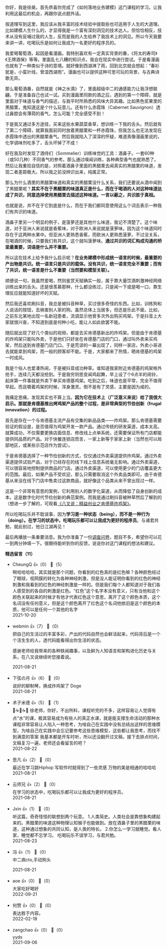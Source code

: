 你好，我是徐昊。首先恭喜你完成了《如何落地业务建模》这门课程的学习。让我利用这最后的机会，再跟你说点题外话。

按道理写到这里，我应该从我丰富的技术经验中提取些也可适用于人生的大道理。比如建模人生什么的，才显得我是一个富有深刻洞见的技术达人。但恰恰相反，技术从没有反哺过我的人生，反而是我的人生给养了我技术上的洞见。所以今天我要来讲一讲，吃喝玩乐是如何让我成为一名更好的程序员的。

我爱喝葡萄酒，起因是看漫画。我特别喜欢有一定真实背景的番，《将太的寿司》《王牌酒保》等等。里面乱七八糟的知识点，我会在现实中进行尝试。于是看漫画也就有了一种类似于诗的意境。就好像到西湖淋了雨，回到北京就会想起：“春衫犹是，小蛮针线，曾湿西湖雨”。漫画也可以提供这种可思可玩的背景，与古典诗歌无异。

那么葡萄酒番，自然就是《神之水滴》了，里面超级中二的通感能力让我浮想联翩，于是准备自己也试一试。买到漫画里同款的酒之后，遇到的第一个障碍，就是里面对于味道与香气的描述，与我平时所熟悉的风味大异其趣。比如黑色浆果里的黑醋栗，鬼知道这是个什么玩意儿。还有什么赤霞珠（Cabernet Sauvignon）透过鼻腔会有薄荷的香气，怎么可能？完全感受不到！

于是我又通过多方途径，买来这些水果蔬菜香草，想训练一下我的舌头。然后就有了第二个障碍，就算我面前同时放着黑醋栗和一杯赤霞珠，但我怎么也无法发现在赤霞珠中透出的黑醋栗香气。然后我就陷入了深深的怀疑，难道真像漫画里说的，化学调味剂吃多了，舌头坏掉了不成！

好在我及时发现了酒侍们（Sommelier）训练味觉的工具：酒鼻子。一套60种（或50几种）不同香气的参考。那么通过嗅闻训练，各种典型香气也就熟悉了。然后让我重拾自信的是，对照着酒鼻子里面的黑醋栗去闻真实的黑醋栗的味道，发现二者差距极大。所以我之前没辨识出来，纯属正常。

那么为什么酒里的黑醋栗味道和真实的黑醋栗没什么关系，我们还要说从酒中闻到了黑醋栗呢？**其实不在于黑醋栗的味道真正是什么，而在于喝酒的人对这种味道达成了共识，同意选择使用黑醋栗去描述这种味道。一言以蔽之，共识胜于真相。**

也就是说，并不在于它到底是什么，而在于我们都同意使用这么个词去表示一种我们有共识的味道。

酒鼻子里另一个明显的例子，是菠萝还是其他什么味道，我记不清楚了。这个味道，对于亚洲人来说就是香蕉味，对于欧洲人来说就是菠萝味。因为这个味道同时存在于这两种水果中。但亚洲人更熟悉香蕉，而欧洲人更熟悉菠萝。不过没关系，在喝酒的时候，只要我们有共识，这个就叫菠萝味。**通过共识的词汇构成沟通的桥梁最重要，词语是什么并不重要。**

所以这在技术上给予我什么启示呢？**在业务建模中形成统一语言的时候，最重要的产出物是共识。统一语言只是共识的载体。没有共识，统一语言完全不重要；而有了共识，统一语言是什么不重要（当然要和模型关联）。**

顺便说一句，我虽然爱喝，然则鉴赏天赋确实一般，属于靠大量饮酒刺激神经网络训练出来的舌头。还是很羡慕那种，什么都没练过，只是闻一下或是喝一口，靠生理反应就能知道好坏的天赋。

然后我还喜欢刷抖音，我总是被抖音种草，买过很多奇怪的东西。比如，训练狗和人说话的按钮，去祸害别人家的狗。虽然总体上当居多，但还是乐此不疲。比如，之前东北某地出现一名新冠患者，流调显示他曾多次外出购买鸡架。于是抖音上大家就很兴奋，不知道到底是何种小吃，能让人如此欲罢不能。

随后就出现了好几个类似的视频，都是去买肯德基新出的炸鸡架。但是由于肯德基的炸鸡架只能叫外卖，于是他们只好坐在肯德基门店的门口，通过叫外卖来买鸡架，然后送到肯德基门店门口。于是荒谬的一幕出现了，同样一家店，外卖小哥进去就能拿到鸡架，而一般的顾客却不能。于是，大家都来了热情，晒肯德基的鸡架一时成风。

我是个俗人也爱凑热闹，于是被抖音成功种草。谁知道我家附近肯德基的鸡架格外抢手，连续几天都没抢到。于是我穷则思变闻鸡起舞，早上设了个6点半的闹铃，起床第一件事就是外卖下单买肯德基鸡架。吃到之后，味道也是平常，完全不值得早起。而且嚼着鸡架的时候，浑身激灵。倒不是有了灵感，主要是因为咸的。

我痛定思痛，发现其实也不算上当。**因为它在技术上（广泛意义来说）给了我很大启示。那就是肯德基推出烤鸡架产品的整个过程，是非常典型的节俭创新（frugal innovation）的过程。**

首先是存在一个与肯德基主流产品有交集的新品品类——炸鸡架。那么肯德基需要验证的假设是，是否值得为鸡架开发一款产品。通过传统的研发渠道，成本太高。就算成功，不仅需要更换店面信息、修改线上点单系统，还需要保证所有门店都能提供同品质的产品。对于快餐连锁店而言，一家上新等于家家上新（当然也可以局部地区，或某些示范店作为尝试）。

于是肯德基选择了一种节俭创新的方式，仅仅通过外卖渠道提供炸鸡架。通过外卖渠道提供试验产品，对于已经存在的线下线上信息系统毫无影响。通过外卖渠道，可以很容易地控制提供商品的门店。通过外卖渠道，可以使用更少的门店覆盖更大的范围。最后，如果产品不受欢迎，那么只需要取消这个外卖品类即可。由于肯德基从来没在线下门店中售卖过这款商品，就好像这个品类从来不曾出现过一样。

这是一个非常有意思的案例，它利用别人的数字化渠道，从而降低了自身创新的成本。这是数字化时代节俭创新的典范案例。而我是通过刷抖音被种草然后了解到的（想进一步了解的，可观看[《八叉说：精益创业之肯德基炸鸡架》](https://mp.weixin.qq.com/s/L-jo51l58p_Kfvd0fwuTvA)。

所以吃喝玩乐并不耽误事，因为**学习是一种状态（being），而不是一种行为（doing）。在学习的状态中，吃喝玩乐都可以让我成为更好的程序员**。与诸君共勉，就此别过，他日江湖再见！

最后再播放一条重要消息。我为你准备了一份[调查问卷](https://jinshuju.net/f/fBCGVh)，题目不多，希望你可以花一到两分钟填一下。很期待能听到你的反馈，说说你对这门课程的想法和建议。
<div><strong>精选留言（11）</strong></div><ul>
<li><span>CheungQ</span> 👍（0） 💬（5）<div>啊哈哈哈哈，其实就是那个问题，你看到的红色真的是红色嘛？各种颜色经过了眼球，视网膜的转化为各种神经刺激，但是没人能证明你看到的红色的神经刺激和我看到的红色的神经刺激是一样的。但是我们每个人都知道对于我们各人感受到的各自的刺激是红色。“红色”这个名字本没有意义，只有当他和这个颜色关联起来的时候才有他才代表红色这个意思，离开了这个颜色本质，这个名词没有任何意义，但是这个颜色离开了红色这个名词他依旧是这个颜色的本质，他可以是任何一个其他的名字</div>2021-10-20</li><br/><li><span>webmin</span> 👍（7） 💬（0）<div>把自己的生活过的丰富多彩，产出的代码自然也会鲜活起来，代码背后是一个个活生生的人，透代码能看得出你生活的状态。

感谢老师给我带来的各种轶闻趣事，以及鲜为人知语言和架构进化历史与关系，在八叉说继续听您接着说。</div>2021-08-21</li><br/><li><span>下弦の月</span> 👍（6） 💬（0）<div>说好的聊制琴，换成炸鸡架了 Doge</div>2021-08-21</li><br/><li><span>术子米德</span> 👍（5） 💬（1）<div>🤔☕️🤔☕️🤔
徐老师，你好，不出所料，课程听完的不多，这样容易让人觉得有点“水”的课，极其容易成为有些人的真正水课，就是能支撑生命活动的那种水
课程非常容易让人陷入一种思考，为啥自己在实践中没有总结出这样的思维模型，为啥自己在实践中会忘记要参考这些思维模型，这些都让我思考，而找不到满意的答案
我基本都是开车时听，所以还没翻开过文稿，接下去排点时间，文稿复习一遍，老师还会看留言的吧？</div>2021-08-22</li><br/><li><span>思凡</span> 👍（2） 💬（0）<div>最近在学习跳Hiphop 写软件时就得到了一些灵感
万物的美是相通的哈哈哈</div>2021-08-21</li><br/><li><span>云师兄</span> 👍（2） 💬（0）<div>在学习的状态中，吃喝玩乐都可以让我成为更好的程序员。</div>2021-08-21</li><br/><li><span>Jxin</span> 👍（1） 💬（0）<div>听这篇，奇奇怪怪的联想到两个玩意。
1.人类简史。人类社会是靠想象构建起来的。黑醋栗的味道这种物理认知猴子也能做到。放在酒鼻子里的黑醋栗的味道，这种通过想象的共同认知，是人类的特长。
2.你怎么一学习就睡觉。看人家，睡觉都不忘学习。 吃喝玩乐不误学习，与君共勉。</div>2021-08-23</li><br/><li><span>冯</span> 👍（1） 💬（0）<div>中二病cto,手动狗头
</div>2021-08-21</li><br/><li><span>aoe</span> 👍（0） 💬（0）<div>大家吃好喝好</div>2022-09-21</li><br/><li><span>何赞</span> 👍（0） 💬（0）<div>表达胜于内容。</div>2022-02-18</li><br/><li><span>zangchao</span> 👍（0） 💬（0）<div>yyds</div>2021-09-06</li><br/>
</ul>